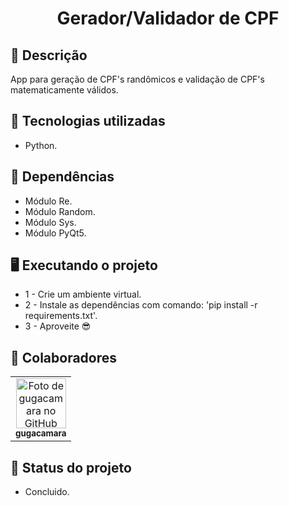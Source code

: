 <h1 align="center">Gerador/Validador de CPF</h1>

## :memo: Descrição
App para geração de CPF's randômicos e validação de CPF's matematicamente válidos.

## :wrench: Tecnologias utilizadas
* Python.

## :file_folder: Dependências
* Módulo Re.
* Módulo Random.
* Módulo Sys.
* Módulo PyQt5.

## :desktop_computer: Executando o projeto
* 1 - Crie um ambiente virtual.
* 2 - Instale as dependências com comando: 'pip install -r requirements.txt'.
* 3 - Aproveite :sunglasses:

## :handshake: Colaboradores
<table>
  <tr>
    <td align="center">
      <a href="https://github.com/gugacamara">
        <img src="https://avatars.githubusercontent.com/u/94768089?v=4" width="80px;" alt="Foto de gugacamara no GitHub"/><br>
        <sub>
          <b>gugacamara</b>
        </sub>
      </a>
    </td>
  </tr>
</table>

## :dart: Status do projeto
* Concluido.

